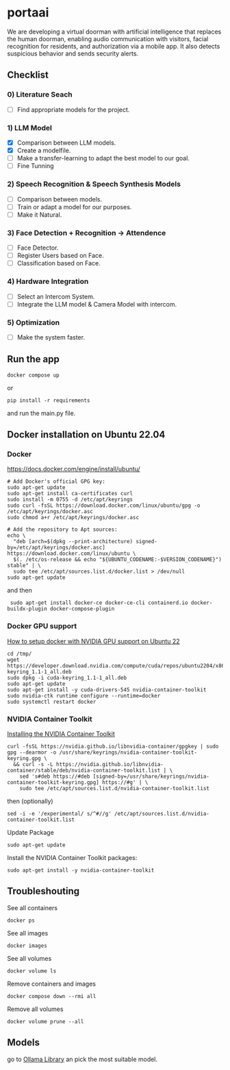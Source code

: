 # portaai 
We are developing a virtual doorman with artificial intelligence that replaces the human doorman, enabling audio communication with visitors, facial recognition for residents, and authorization via a mobile app. It also detects suspicious behavior and sends security alerts.

## Checklist

### 0) Literature Seach
- [ ] Find appropriate models for the project.

### 1) LLM Model
- [x] Comparison between LLM models.
- [x] Create a modelfile.
- [ ] Make a transfer-learning to adapt the best model to our goal.
- [ ] Fine Tunning

### 2) Speech Recognition & Speech Synthesis Models
- [ ] Comparison between models.
- [ ] Train or adapt a model for our purposes.
- [ ] Make it Natural.

### 3) Face Detection + Recognition -> Attendence
- [ ] Face Detector.
- [ ] Register Users based on Face.
- [ ] Classification based on Face.

### 4) Hardware Integration
- [ ] Select an Intercom System.
- [ ] Integrate the LLM model & Camera Model with intercom.

### 5) Optimization
- [ ] Make the system faster.

## Run the app
```
docker compose up
```
or 
```
pip install -r requirements 
```
and run the main.py file.   

## Docker installation on Ubuntu 22.04

### Docker
<a href="https://docs.docker.com/engine/install/ubuntu/">https://docs.docker.com/engine/install/ubuntu/</a>
```
# Add Docker's official GPG key:
sudo apt-get update
sudo apt-get install ca-certificates curl
sudo install -m 0755 -d /etc/apt/keyrings
sudo curl -fsSL https://download.docker.com/linux/ubuntu/gpg -o /etc/apt/keyrings/docker.asc
sudo chmod a+r /etc/apt/keyrings/docker.asc

# Add the repository to Apt sources:
echo \
  "deb [arch=$(dpkg --print-architecture) signed-by=/etc/apt/keyrings/docker.asc] https://download.docker.com/linux/ubuntu \
  $(. /etc/os-release && echo "${UBUNTU_CODENAME:-$VERSION_CODENAME}") stable" | \
  sudo tee /etc/apt/sources.list.d/docker.list > /dev/null
sudo apt-get update
```
and then
```
 sudo apt-get install docker-ce docker-ce-cli containerd.io docker-buildx-plugin docker-compose-plugin
```

### Docker GPU support 
<a href="https://runs-on.com/blog/3-how-to-setup-docker-with-nvidia-gpu-support-on-ubuntu-22/">How to setup docker with NVIDIA GPU support on Ubuntu 22</a>
```
cd /tmp/
wget https://developer.download.nvidia.com/compute/cuda/repos/ubuntu2204/x86_64/cuda-keyring_1.1-1_all.deb
sudo dpkg -i cuda-keyring_1.1-1_all.deb
sudo apt-get update
sudo apt-get install -y cuda-drivers-545 nvidia-container-toolkit
sudo nvidia-ctk runtime configure --runtime=docker
sudo systemctl restart docker
```

### NVIDIA Container Toolkit
<a href="https://docs.nvidia.com/datacenter/cloud-native/container-toolkit/latest/install-guide.html">Installing the NVIDIA Container Toolkit</a>
```
curl -fsSL https://nvidia.github.io/libnvidia-container/gpgkey | sudo gpg --dearmor -o /usr/share/keyrings/nvidia-container-toolkit-keyring.gpg \
  && curl -s -L https://nvidia.github.io/libnvidia-container/stable/deb/nvidia-container-toolkit.list | \
    sed 's#deb https://#deb [signed-by=/usr/share/keyrings/nvidia-container-toolkit-keyring.gpg] https://#g' | \
    sudo tee /etc/apt/sources.list.d/nvidia-container-toolkit.list
```
then (optionally)
```
sed -i -e '/experimental/ s/^#//g' /etc/apt/sources.list.d/nvidia-container-toolkit.list
```
Update Package
```
sudo apt-get update
```
Install the NVIDIA Container Toolkit packages:
```
sudo apt-get install -y nvidia-container-toolkit
```

## Troubleshouting
See all containers
```
docker ps
```
See all images
```
docker images
```
See all volumes
```
docker volume ls
```
Remove containers and images
```
docker compose down --rmi all
```
Remove all volumes
```
docker volume prune --all
```

## Models
go to <a href="https://ollama.com/library">Ollama Library</a> an pick the most suitable model.